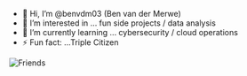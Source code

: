 - 👋 Hi, I’m @benvdm03 (Ben van der Merwe) 
- 👀 I’m interested in ... fun side projects / data analysis
- 🌱 I’m currently learning ... cybersecurity / cloud operations
- ⚡ Fun fact: ...Triple Citizen


![Friends](https://drive.google.com/thumbnail?id=14y-j9hI_v05MPj8c3WR5eQLTCliAZoC-)

<!---
benvdm03/benvdm03 is a ✨ special ✨ repository because its `README.md` (this file) appears on your GitHub profile.
You can click the Preview link to take a look at your changes.
--->
